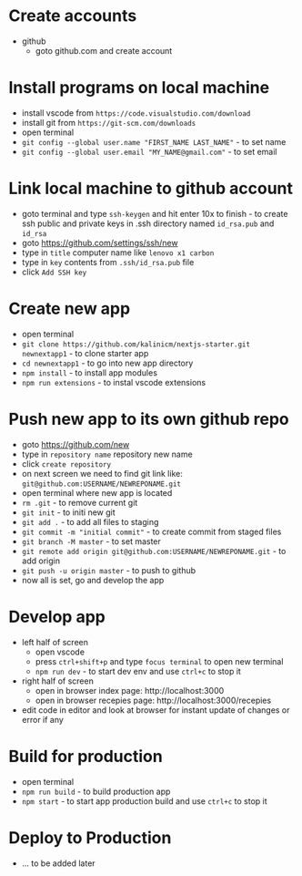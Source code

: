 # Create accounts

- github
  - goto github.com and create account

# Install programs on local machine

- install vscode from `https://code.visualstudio.com/download`
- install git from `https://git-scm.com/downloads`
- open terminal
- `git config --global user.name "FIRST_NAME LAST_NAME"` - to set name
- `git config --global user.email "MY_NAME@gmail.com"` - to set email


# Link local machine to github account

- goto terminal and type `ssh-keygen` and hit enter 10x to finish - to create ssh public and private keys in .ssh directory named `id_rsa.pub` and `id_rsa`
- goto https://github.com/settings/ssh/new
- type in `title` computer name like `lenovo x1 carbon`
- type in `key` contents from `.ssh/id_rsa.pub` file
- click `Add SSH key`


# Create new app

- open terminal
- `git clone https://github.com/kalinicm/nextjs-starter.git newnextapp1` - to clone starter app
- `cd newnextapp1` - to go into new app directory
- `npm install` - to install app modules
- `npm run extensions` - to instal vscode extensions

# Push new app to its own github repo

- goto https://github.com/new
- type in `repository name` repository new name
- click `create repository`
- on next screen we need to find git link like: `git@github.com:USERNAME/NEWREPONAME.git`
- open terminal where new app is located
- `rm .git` - to remove current git
- `git init` - to initi new git
- `git add .` - to add all files to staging
- `git commit -m "initial commit"` - to create commit from staged files
- `git branch -M master` - to set master
- `git remote add origin git@github.com:USERNAME/NEWREPONAME.git` - to add origin
- `git push -u origin master` - to push to github
- now all is set, go and develop the app

# Develop app

- left half of screen
  - open vscode
  - press `ctrl+shift+p` and type `focus terminal` to open new terminal
  - `npm run dev` - to start dev env and use `ctrl+c` to stop it
- right half of screen
  - open in browser index page: http://localhost:3000
  - open in browser recepies page: http://localhost:3000/recepies
- edit code in editor and look at browser for instant update of changes or error if any


# Build for production

- open terminal
- `npm run build` - to build production app
- `npm start` - to start app production build and use `ctrl+c` to stop it

# Deploy to Production

- ... to be added later

